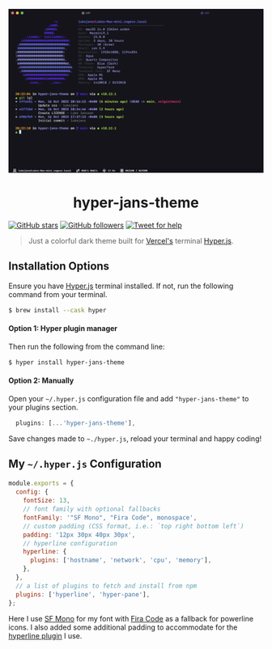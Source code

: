 ![Hyper jans theme screenshot](screenshot.png)

<h1 align="center"><b>hyper-jans-theme</b></h1>

[![GitHub stars](https://img.shields.io/github/stars/lukejans/hyper-jans-theme.svg?style=social&label=Stars)](https://github.com/lukejans/hyper-jans-theme/stargazers) [![GitHub followers](https://img.shields.io/github/followers/lukejans.svg?style=social&label=Follow)](https://github.com/lukejans?tab=followers) [![Tweet for help](https://img.shields.io/twitter/follow/lukejanss.svg?style=social&label=Tweet%20@lukejanss)](https://twitter.com/lukejanss)

> Just a colorful dark theme built for [Vercel's](https://vercel.com/) terminal [Hyper.js](https://hyper.is/).

## Installation Options

Ensure you have [Hyper.js](https://hyper.is) terminal installed. If not, run the following command from your terminal.

```zsh
$ brew install --cask hyper
```

#### **Option 1:** Hyper plugin manager

Then run the following from the command line:

```zsh
$ hyper install hyper-jans-theme
```

#### **Option 2:** Manually

Open your `~/.hyper.js` configuration file and add `"hyper-jans-theme"` to your plugins section.

```js
  plugins: [...'hyper-jans-theme'],
```

Save changes made to `~./hyper.js`, reload your terminal and happy coding!

## My `~/.hyper.js` Configuration

```js
module.exports = {
  config: {
    fontSize: 13,
    // font family with optional fallbacks
    fontFamily: '"SF Mono", "Fira Code", monospace',
    // custom padding (CSS format, i.e.: `top right bottom left`)
    padding: '12px 30px 40px 30px',
    // hyperline configuration
    hyperline: {
      plugins: ['hostname', 'network', 'cpu', 'memory'],
    },
  },
  // a list of plugins to fetch and install from npm
  plugins: ['hyperline', 'hyper-pane'],
};
```

Here I use [SF Mono](https://developer.apple.com/fonts/) for my font with [Fira Code](https://fonts.google.com/specimen/Fira+Code) as a fallback for powerline icons. I also added some additional padding to accommodate for the [hyperline plugin](https://github.com/Hyperline/hyperline) I use.
